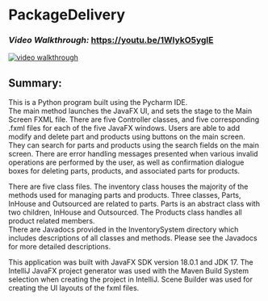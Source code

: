 # PackageDelivery

### <em>Video Walkthrough: </em>https://youtu.be/1WIykO5yglE
<a href="https://youtu.be/1WIykO5yglE">
<img src="https://user-images.githubusercontent.com/107213928/231574545-1d219c8f-4aaf-4c91-8ebb-38237a5e0cca.png" alt="video walkthrough"></a>


## Summary:
This is a Python program built using the Pycharm IDE.  
The main method launches the JavaFX UI, and sets the stage to the Main Screen FXML file. There are five Controller classes, and five corresponding .fxml files for
each of the five JavaFX windows. Users are able to add modify and delete part and products using buttons on the main screen. They can search for parts and products
using the search fields on the main screen. There are error handling messages presented when various invalid operations are performed by the user, as well as
confirmation dialogue boxes for deleting parts, products, and associated parts for products.  

There are five class files.  The inventory class houses the majority of the methods used for managing parts and products. Three classes, Parts, InHouse and Outsourced
are related to parts. Parts is an abstract class with two children, InHouse and Outsourced. The Products class handles all product related members.  
There are Javadocs provided in the InventorySystem directory which includes descriptions of all classes and methods. Please see the Javadocs for more detailed descriptions.  

This application was built with JavaFX SDK version 18.0.1 and JDK 17.  The IntelliJ JavaFX project generator was used with the Maven Build System selection when creating the project in IntelliJ.  Scene Builder was used for creating the UI layouts of the fxml files.
